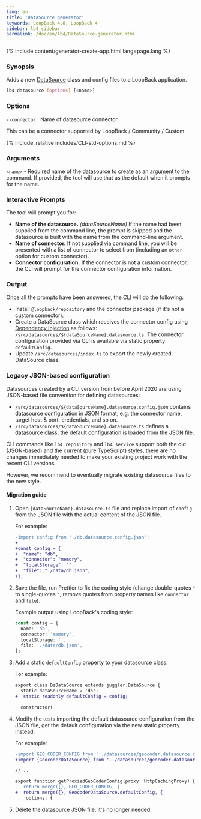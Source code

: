 ```yaml
---
lang: en
title: 'DataSource generator'
keywords: LoopBack 4.0, LoopBack 4
sidebar: lb4_sidebar
permalink: /doc/en/lb4/DataSource-generator.html
---
```


{% include content/generator-create-app.html lang=page.lang %}

### Synopsis

Adds a new [DataSource](DataSources.md) class and config files to a LoopBack
application.

```sh
lb4 datasource [options] [<name>]
```

### Options

`--connector` : Name of datasource connector

This can be a connector supported by LoopBack / Community / Custom.

{% include_relative includes/CLI-std-options.md %}

### Arguments

`<name>` - Required name of the datasource to create as an argument to the
command. If provided, the tool will use that as the default when it prompts for
the name.

### Interactive Prompts

The tool will prompt you for:

- **Name of the datasource.** _(dataSourceName)_ If the name had been supplied
  from the command line, the prompt is skipped and the datasource is built with
  the name from the command-line argument.
- **Name of connector.** If not supplied via command line, you will be presented
  with a list of connector to select from (including an `other` option for
  custom connector).
- **Connector configuration.** If the connector is not a custom connector, the
  CLI will prompt for the connector configuration information.

### Output

Once all the prompts have been answered, the CLI will do the following:

- Install `@loopback/repository` and the connector package (if it's not a custom
  connector).
- Create a DataSource class which receives the connector config using
  [Dependency Injection](Dependency-injection.md) as follows:
  `/src/datasources/${dataSourceName}.datasource.ts`. The connector
  configuration provided via CLI is available via static property
  `defaultConfig`.
- Update `/src/datasources/index.ts` to export the newly created DataSource
  class.

### Legacy JSON-based configuration

Datasources created by a CLI version from before April 2020 are using JSON-based
file convention for defining datasources:

- `/src/datasources/${dataSourceName}.datasource.config.json` contains
  datasource configuration in JSON format, e.g. the connector name, target host
  & port, credentials, and so on.
- `/src/datasources/${dataSourceName}.datasource.ts` defines a datasource class,
  the default configuration is loaded from the JSON file.

CLI commands like `lb4 repository` and `lb4 service` support both the old
(JSON-based) and the current (pure TypeScript) styles, there are no changes
immediately needed to make your existing project work with the recent CLI
versions.

However, we recommend to eventually migrate existing datasource files to the new
style.

#### Migration guide

1. Open `{dataSourceName}.datasource.ts` file and replace import of `config`
   from the JSON file with the actual content of the JSON file.

   For example:

   ```diff
   -import config from './db.datasource.config.json';
   +
   +const config = {
   +  "name": "db",
   +  "connector": "memory",
   +  "localStorage": "",
   +  "file": "./data/db.json",
   +};
   ```

2. Save the file, run Prettier to fix the coding style (change double-quotes `"`
   to single-quotes `'`, remove quotes from property names like `connector` and
   `file`).

   Example output using LoopBack's coding style:

   ```ts
   const config = {
     name: 'db',
     connector: 'memory',
     localStorage: '',
     file: './data/db.json',
   };
   ```

3. Add a static `defaultConfig` property to your datasource class.

   For example:

   ```diff
   export class DsDataSource extends juggler.DataSource {
     static dataSourceName = 'ds';
   +  static readonly defaultConfig = config;

     constructor(
   ```

4. Modify the tests importing the default datasource configuration from the JSON
   file, get the default configuration via the new static property instead.

   For example:

   ```diff
   -import GEO_CODER_CONFIG from '../datasources/geocoder.datasource.config.json';
   +import {GeocoderDataSource} from '../datasources/geocoder.datasource';

   //...

   export function getProxiedGeoCoderConfig(proxy: HttpCachingProxy) {
   -  return merge({}, GEO_CODER_CONFIG, {
   +  return merge({}, GeocoderDataSource.defaultConfig, {
       options: {
   ```

5. Delete the datasource JSON file, it's no longer needed.
